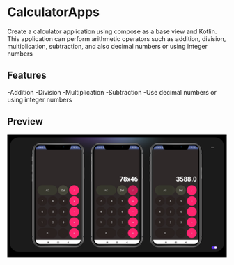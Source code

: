 # CalculatorApps
Create a calculator application using compose as a base view and Kotlin. This application can perform arithmetic operators such as addition, division, multiplication, subtraction, and also decimal numbers or using integer numbers

## Features
-Addition
-Division
-Multiplication
-Subtraction
-Use decimal numbers or using integer numbers

## Preview <a name="Preview"></a>
<div style="display:flex;">
     <img alt="Preview" title="Preview" width="" src="images/img1.png" />
</div>
